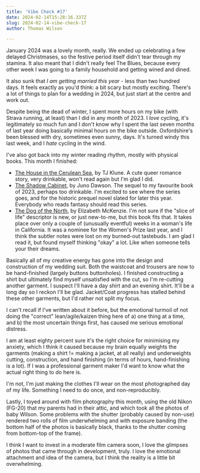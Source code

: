 ```yaml
---
title: 'Vibe Check #17'
date: 2024-02-14T15:28:16.337Z
slug: 2024-02-14-vibe-check-17
author: Thomas Wilson

---
```

January 2024 was a lovely month, really.  We ended up celebrating a few delayed Christmases, so the festive period itself didn't tear through my stamina.  It also meant that I didn't really feel The Blues, because every other week I was going to a family household and getting wined and dined.  

It also sunk that *I am getting married this year* - less than two hundred days.  It feels exactly as you'd think: a bit scary but mostly exciting.  There's a lot of things to plan for a wedding in 2024, but just start at the centre and work out.

Despite being the dead of winter, I spent more hours on my bike (with Strava running, at least) than I did in any month of 2023.  I *love* cycling, it's legitimately so much fun and I don't know why I spent the last seven months of last year doing basically minimal hours on the bike outside.  Oxfordshire's been blessed with dry, sometimes even sunny, days.  It's turned windy this last week, and I *hate* cycling in the wind. 

I've also got back into my winter reading rhythm, mostly with physical books.  This month I finished:

- [The House in the Cerulean Sea](https://www.tjklunebooks.com/the-house-in-the-cerulean-sea), by TJ Klune.  A cute queer romance story, very drinkable, won't read again but I'm glad I did.
- [The Shadow Cabinet](https://www.hive.co.uk/Product/Juno-Dawson/The-Shadow-Cabinet/27455797), by Juno Dawson.  The sequel to my favourite book of 2023, perhaps too drinkable.  I'm excited to see where the series goes, and for the historic prequel novel slated for later this year.  Everybody who reads fantasy should read this series.
- [The Dog of the North](https://www.hive.co.uk/Product/Elizabeth-McKenzie/The-Dog-of-the-North/28770729), by Elizabeth McKenzie.  I'm not sure if the "slice of life" descriptor is new, or just new-to-me, but this book fits that.  It takes place over only a couple of (unusually eventful) weeks in a woman's life in California.  It was a nominee for the Women's Prize last year, and I think the subtler notes were lost on my burned-out tastebuds.  I am glad I read it, but found myself thinking "okay" a lot.  Like when someone tells your their dreams.

Basically all of my creative energy has gone into the design and construction of my wedding suit.  Both the waistcoat and trousers are now to be hand-finished (largely buttons buttonholes).  I finished constructing a shirt but ultimately find myself unsatisfied with the cut, so I'm re-cutting another garment.  I suspect I'll have a day shirt and an evening shirt.  It'll be a long day so I reckon I'll be glad.  Jacket/Coat progress has stalled behind these other garments, but I'd rather not split my focus.

I can't recall if I've written about it before, but the emotional turmoil of not doing the "correct" lean/agile/kaizen thing here of a) one thing at a time, and b) the most uncertain things first, has caused me serious emotional distress.

I am at least eighty percent sure it's the right choice for minimising my anxiety, which I think it caused because my brain equally weights the garments (making a shirt != making a jacket, at all really) and underweights cutting, construction, and hand finishing (in terms of hours, hand-finishing is a lot).  If I was a professional garment maker I'd want to know what the actual right thing to do here is.  

I'm not, I'm just making the clothes I'll wear on the most photographed day of my life.  Something I need to do once, and non-reproducibly.

Lastly, I toyed around with film photography this month, using the old Nikon (FG-20) that my parents had in their attic, and which took all the photos of baby Wilson.  Some problems with the shutter (probably caused by non-use) rendered two rolls of film underwhelming and with exposure banding (the bottom half of the photos is basically black, thanks to the shutter coming from bottom-top of the frame).  

I think I want to invest in a moderate film camera soon, I love the glimpses of photos that came through in development, truly.  I love the emotional attachment and idea of the camera, but I think the reality is a little bit overwhelming.  